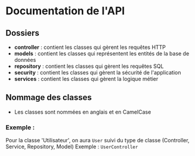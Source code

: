# Documentation de l'API

## Dossiers

- **controller** : contient les classes qui gèrent les requêtes HTTP
- **models** : contient les classes qui représentent les entités de la base de données
- **repository** : contient les classes qui gèrent les requêtes SQL
- **security** : contient les classes qui gèrent la sécurité de l'application
- **services** : contient les classes qui gèrent la logique métier

## Nommage des classes

- Les classes sont nommées en anglais et en CamelCase

### Exemple :

Pour la classe 'Utilisateur', on aura `User` suivi du type de classe (Controller, Service, Repository, Model)
Exemple : `UserController`

